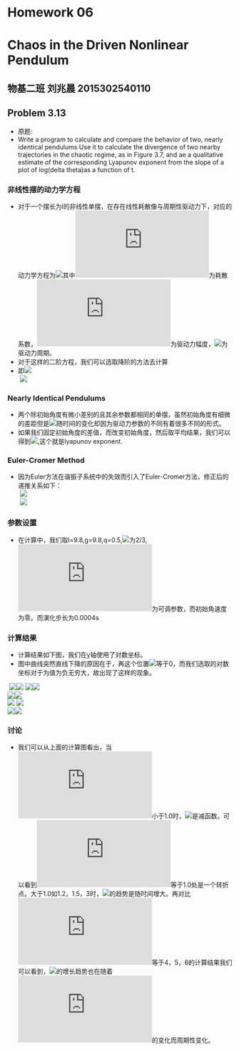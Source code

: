 # Homework 06
# Chaos in the Driven Nonlinear Pendulum
## 物基二班 刘兆晨 2015302540110
## Problem 3.13
- 原题:
- Write a program to calculate and compare the behavior of two, nearly identical pendulums Use it to calculate the divergence of two nearby trajectories in the chaotic regime, as in Figure 3.7, and ae a qualitative estimate of the corresponding Lyapunov exponent from the slope of a plot of log(delta theta)as a function of t.
### 非线性摆的动力学方程
- 对于一个摆长为l的非线性单摆，在存在线性耗散像与周期性驱动力下，对应的动力学方程为![](http://latex.codecogs.com/gif.latex?\frac{d^2\theta}{dt^2}=-\frac{g}{l}sin{\theta}-q\frac{d\theta}{dt}+F_Dsin{\Omega_Dt})其中![](http://latex.codecogs.com/gif.latex?q)为耗散系数，![](http://latex.codecogs.com/gif.latex?F_D)为驱动力幅度，![](http://latex.codecogs.com/gif.latex?\Omega_D)为驱动力周期。
- 对于这样的二阶方程，我们可以选取降阶的方法去计算
- 即![](http://latex.codecogs.com/gif.latex?\frac{d\omega}{dt}=-\frac{g}{l}sin{\theta}-q\frac{d\theta}{dt}+F_Dsin{\Omega_Dt})  
  ![](http://latex.codecogs.com/gif.latex?\frac{d\theta}{dt}=\omega)
### Nearly Identical Pendulums
- 两个除初始角度有微小差别的且其余参数都相同的单摆，虽然初始角度有细微的差距但是![](http://latex.codecogs.com/gif.latex?{\triangle}\theta=|\theta_1-\theta_2|)随时间的变化却因为驱动力参数的不同有着很多不同的形式。
- 如果我们固定初始角度的差值，而改变初始角度，然后取平均结果，我们可以得到![](http://latex.codecogs.com/gif.latex?log({\triangle}\theta)\approx{{\lambda}t}),这个就是lyapunov exponent.
### Euler-Cromer Method
- 因为Euler方法在谐振子系统中的失效而引入了Euler-Cromer方法，修正后的递推关系如下：  
  ![](http://latex.codecogs.com/gif.latex?\omega_{i+1}=\omega_{i}-[\frac{g}{l}sin\omega_i+q\omega_i-F_Dsin\Omega_Dt_i]{\triangle}t)  
  ![](http://latex.codecogs.com/gif.latex?\theta_{i+1}=\theta_i+\omega_{i+1}{\triangle}t)
### 参数设置
- 在计算中，我们取l=9.8,g=9.8,q=0.5,![](http://latex.codecogs.com/gif.latex?\Omega_D)为2/3,![](http://latex.codecogs.com/gif.latex?F_D)为可调参数，而初始角速度为零。而演化步长为0.0004s
### 计算结果
- 计算结果如下图，我们在y轴使用了对数坐标。 
- 图中曲线突然直线下降的原因在于，再这个位置![](http://latex.codecogs.com/gif.latex?{\triangle}\theta)等于0，而我们选取的对数坐标对于为值为负无穷大，故出现了这样的现象。  

  ![](https://github.com/liuzhaochen/compuational_physics_N2015302540110/blob/master/homework%2006/fd%3D0.5.png)![](https://github.com/liuzhaochen/compuational_physics_N2015302540110/blob/master/homework%2006/fd%3D0.8.png)
  ![](https://github.com/liuzhaochen/compuational_physics_N2015302540110/blob/master/homework%2006/fd%3D1.0.png)![](https://github.com/liuzhaochen/compuational_physics_N2015302540110/blob/master/homework%2006/fd%3D1.2.png)  
  ![](https://github.com/liuzhaochen/compuational_physics_N2015302540110/blob/master/homework%2006/fD%3D1.5.png)![](https://github.com/liuzhaochen/compuational_physics_N2015302540110/blob/master/homework%2006/fd%3D2.png)  
  ![](https://github.com/liuzhaochen/compuational_physics_N2015302540110/blob/master/homework%2006/FD%3D3.png)
  ![](https://github.com/liuzhaochen/compuational_physics_N2015302540110/blob/master/homework%2006/fd%3D4.png)  
  ![](https://github.com/liuzhaochen/compuational_physics_N2015302540110/blob/master/homework%2006/FD%3D5.png)![](https://github.com/liuzhaochen/compuational_physics_N2015302540110/blob/master/homework%2006/FD%3D6.png)
### 讨论
- 我们可以从上面的计算图看出，当![](http://latex.codecogs.com/gif.latex?F_D)小于1.0时，![](http://latex.codecogs.com/gif.latex?{\triangle}\theta)是减函数。可以看到![](http://latex.codecogs.com/gif.latex?F_D)等于1.0处是一个转折点。大于1.0如1.2，1.5，3时，![](http://latex.codecogs.com/gif.latex?{\triangle}\theta)的趋势是随时间增大。再对比![](http://latex.codecogs.com/gif.latex?F_D)等于4，5，6的计算结果我们可以看到，![](http://latex.codecogs.com/gif.latex?{\triangle}\theta)的增长趋势也在随着![](http://latex.codecogs.com/gif.latex?F_D)的变化而周期性变化。
